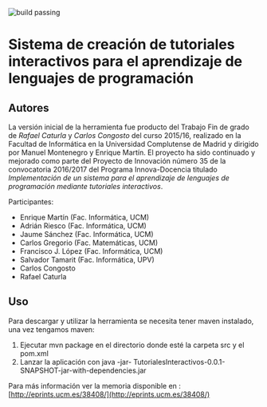 ![build passing](https://travis-ci.org/emartinm/TutorialesInteractivos.svg?branch=master)

# Sistema de creación de tutoriales interactivos para el aprendizaje de lenguajes de programación 

## Autores
La versión inicial de la herramienta fue producto del Trabajo Fin de grado de *Rafael Caturla* y *Carlos Congosto* del curso 2015/16, 
realizado en la Facultad de Informática en la Universidad Complutense de Madrid y dirigido por Manuel Montenegro y Enrique Martín. 
El proyecto ha sido continuado y mejorado como parte del Proyecto de Innovación número 35 de la convocatoria 2016/2017 del Programa 
Innova-Docencia titulado *Implementación de un sistema para el aprendizaje de lenguajes de programación mediante tutoriales interactivos*.

Participantes:
* Enrique Martín (Fac. Informática, UCM)
* Adrián Riesco (Fac. Informática, UCM)
* Jaume Sánchez (Fac. Informática, UCM)
* Carlos Gregorio (Fac. Matemáticas, UCM)
* Francisco J. López (Fac. Informática, UCM)
* Salvador Tamarit (Fac. Informática, UPV)
* Carlos Congosto
* Rafael Caturla

## Uso

Para descargar y utilizar la herramienta se necesita tener maven instalado, una vez tengamos maven:

  1. Ejecutar mvn package en el directorio donde esté la carpeta src y el pom.xml
  2. Lanzar la aplicación con java -jar- TutorialesInteractivos-0.0.1-SNAPSHOT-jar-with-dependencies.jar

Para más información ver la memoria disponible en : [http://eprints.ucm.es/38408/](http://eprints.ucm.es/38408/)